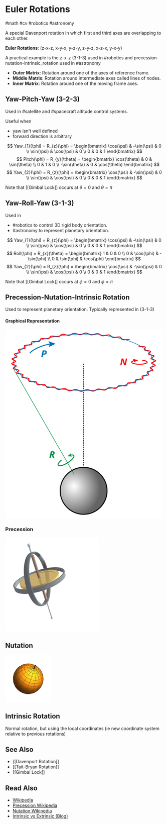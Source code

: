 # Euler Rotations
#math #cv #robotics #astronomy 

A special Davenport rotation in which first and third axes are overlapping to each other.

**Euler Rotations**: 
(z-x-z, x-y-x, y-z-y, z-y-z, x-z-x, y-x-y)

A practical example is the z-x-z (3-1-3) used in #robotics and precession-nutation-intrinsic_rotation used in #astronomy

- **Outer Matrix**: Rotation around one of the axes of reference frame.
- **Middle Matrix**: Rotation around intermediate axes called lines of nodes.
- **Inner Matrix**: Rotation around one of the moving frame axes.

## Yaw-Pitch-Yaw (3-2-3)
Used in #satellite and #spacecraft altitude control systems.

Useful when
- yaw isn't well defined
- forward direction is arbitrary

$$
Yaw_{1}(\phi) = R_{z}(\phi) = 
\begin{bmatrix}
\cos(\psi) & -\sin(\psi) & 0 \\
\sin(\psi) & \cos(\psi) & 0 \\
0 & 0 & 1
\end{bmatrix}
$$
$$
Pitch(\phi) = R_{y}(\theta) = 
\begin{bmatrix}
\cos(\theta) & 0 & \sin(\theta) \\
0 & 1 & 0 \\
-\sin(\theta) & 0 & \cos(\theta)
\end{bmatrix}
$$
$$
Yaw_{2}(\phi) = R_{z}(\phi) = 
\begin{bmatrix}
\cos(\psi) & -\sin(\psi) & 0 \\
\sin(\psi) & \cos(\psi) & 0 \\
0 & 0 & 1
\end{bmatrix}
$$

Note that [[Gimbal Lock]] occurs at $\theta = 0$ and $\theta = \pi$

## Yaw-Roll-Yaw (3-1-3)
Used in 
- #robotics to control 3D rigid body orientation.
- #astronomy to represent planetary orientation.

$$
Yaw_{1}(\phi) = R_{z}(\phi) = 
\begin{bmatrix}
\cos(\psi) & -\sin(\psi) & 0 \\
\sin(\psi) & \cos(\psi) & 0 \\
0 & 0 & 1
\end{bmatrix}
$$
$$
Roll(\phi) = R_{x}(\theta) = 
\begin{bmatrix}
1 & 0 & 0 \\
0 & \cos(\phi) & -\sin(\phi) \\
0 & \sin(\phi) & \cos(\phi)
\end{bmatrix}
$$
$$
Yaw_{2}(\phi) = R_{z}(\phi) = 
\begin{bmatrix}
\cos(\psi) & -\sin(\psi) & 0 \\
\sin(\psi) & \cos(\psi) & 0 \\
0 & 0 & 1
\end{bmatrix}
$$

Note that [[Gimbal Lock]] occurs at $\phi = 0$ and $\phi = \pi$

## Precession-Nutation-Intrinsic Rotation
Used to represent planetary orientation.
Typically represented in (3-1-3)

#### Graphical Representation
![Graphical representation of Precession-Nutation-Intrinsic_Rotation](./attachments/Precession-Nutation-Rotation.png)

### Precession 
![Precession](./attachments/Precession.gif)

## Nutation
![Nutation](./attachments/Nutation.gif)

## Intrinsic Rotation
Normal rotation, but using the local coordinates (ie new coordinate system relative to previous rotations)

## See Also
- [[Davenport Rotation]]
- [[Tait-Bryan Rotation]]
- [[Gimbal Lock]]

## Read Also
- [Wikipedia](https://en.wikipedia.org/wiki/Davenport_chained_rotations#Euler_chained_rotations)
- [Precession Wikipedia](https://en.wikipedia.org/wiki/Precession)
- [Nutation Wikipedia](https://en.wikipedia.org/wiki/Nutation)
- [Intrinsic vs Extrinsic (Blog)](https://dominicplein.medium.com/extrinsic-intrinsic-rotation-do-i-multiply-from-right-or-left-357c38c1abfd)
